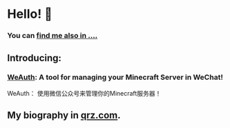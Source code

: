 # Hello! 👋
### You can [find me also in ....](https://rjack.cn)
## Introducing:
### [WeAuth](https://github.com/TomatoCraftMC/WeAuth): A tool for managing your Minecraft Server in WeChat!   
WeAuth： 使用微信公众号来管理你的Minecraft服务器！

## My biography in [qrz.com](https://www.qrz.com/db/BG9JDQ). 





